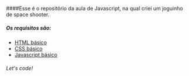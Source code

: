 ####Esse é o repositório da aula de Javascript, na qual criei um joguinho de space shooter.

##### Os requisitos são:

* [HTML básico](https://www.w3schools.com/html/)
* [CSS básico](https://developer.mozilla.org/pt-BR/docs/Web/CSS)
* [Javascript básico](https://developer.mozilla.org/pt-BR/docs/Web/JavaScript)



######  Let's code! 